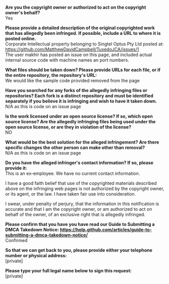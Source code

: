 **Are you the copyright owner or authorized to act on the copyright owner's behalf?**  
Yes  

**Please provide a detailed description of the original copyrighted work that has allegedly been infringed. If possible, include a URL to where it is posted online.**  
Corporate Intellectual property belonging to Singtel Optus Pty Ltd posted at:  
https://github.com/MatthewDavidCampbell/TuxedoJCA/issues/1  
The user makhir has posted an issue on this page, and included actual internal source code with machine names an port numbers.  

**What files should be taken down? Please provide URLs for each file, or if the entire repository, the repository's URL:**  
We would like the sample code provided removed from the page  

**Have you searched for any forks of the allegedly infringing files or repositories? Each fork is a distinct repository and must be identified separately if you believe it is infringing and wish to have it taken down.**  
N/A as this is code on an issue page  

**Is the work licensed under an open source license? If so, which open source license? Are the allegedly infringing files being used under the open source license, or are they in violation of the license?**    
NO    
 
**What would be the best solution for the alleged infringement? Are there specific changes the other person can make other than removal?**    
N/A as this is code on an issue page    

**Do you have the alleged infringer's contact information? If so, please provide it:**    
This is an ex-employee. We have no current contact information.    

I have a good faith belief that use of the copyrighted materials described above on the infringing web pages is not authorized by the copyright owner, or its agent, or the law. I have taken fair use into consideration.  

I swear, under penalty of perjury, that the information in this notification is accurate and that I am the copyright owner, or am authorized to act on behalf of the owner, of an exclusive right that is allegedly infringed.  

**Please confirm that you have you have read our Guide to Submitting a DMCA Takedown Notice: https://help.github.com/articles/guide-to-submitting-a-dmca-takedown-notice/**  
Confirmed  

**So that we can get back to you, please provide either your telephone number or physical address:**  
[private]  

**Please type your full legal name below to sign this request:**  
[private]
